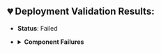 ## 💔 Deployment Validation Results:
- **Status**: Failed
- <details><summary><strong>Component Failures</strong></summary>

		Type: ApexClass
		Name: SomeClass
		Error: Missing ';' at '}'
		Line: 4

		Type: ApexClass
		Name: SomeClass
		Error: Missing ';' at '}'
		Line: 4
</details>